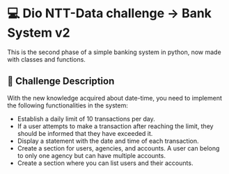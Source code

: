 # 💻 Dio NTT-Data challenge -> Bank System v2

This is the second phase of a simple banking system in python, now made with classes and functions.

## 🧨 Challenge Description

With the new knowledge acquired about date-time, you need to implement the following functionalities in the system:

- Establish a daily limit of 10 transactions per day.
- If a user attempts to make a transaction after reaching the limit, they should be informed that they have exceeded it.
- Display a statement with the date and time of each transaction.
- Create a section for users, agencies, and accounts. A user can belong to only one agency but can have multiple accounts.
- Create a section where you can list users and their accounts.
